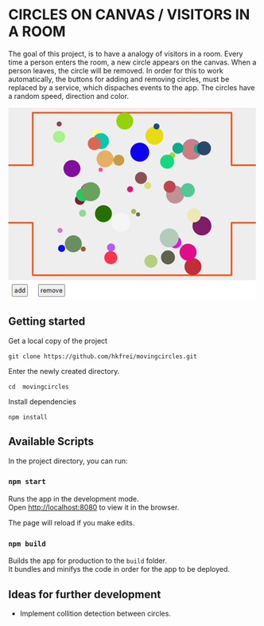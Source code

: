 # CIRCLES ON CANVAS / VISITORS IN A ROOM

The goal of this project, is to have a analogy of visitors in a room.
Every time a person enters the room, a new circle appears on the canvas. When a person leaves, the circle will be removed. In order for this to work automatically, the buttons for adding and removing circles, must be replaced by a service, which dispaches events to the app.
The circles have a random speed, direction and color.

![print screen](print_screen.jpg "Printscreen")

## Getting started

Get a local copy of the project

```
git clone https://github.com/hkfrei/movingcircles.git
```

Enter the newly created directory.

```
cd  movingcircles
```

Install dependencies

```
npm install
```

## Available Scripts

In the project directory, you can run:

### `npm start`

Runs the app in the development mode.<br>
Open [http://localhost:8080](http://localhost:8080) to view it in the browser.

The page will reload if you make edits.<br>

### `npm build`

Builds the app for production to the `build` folder.<br>
It bundles and minifys the code in order for the app to be deployed.

## Ideas for further development

- Implement collition detection between circles.
